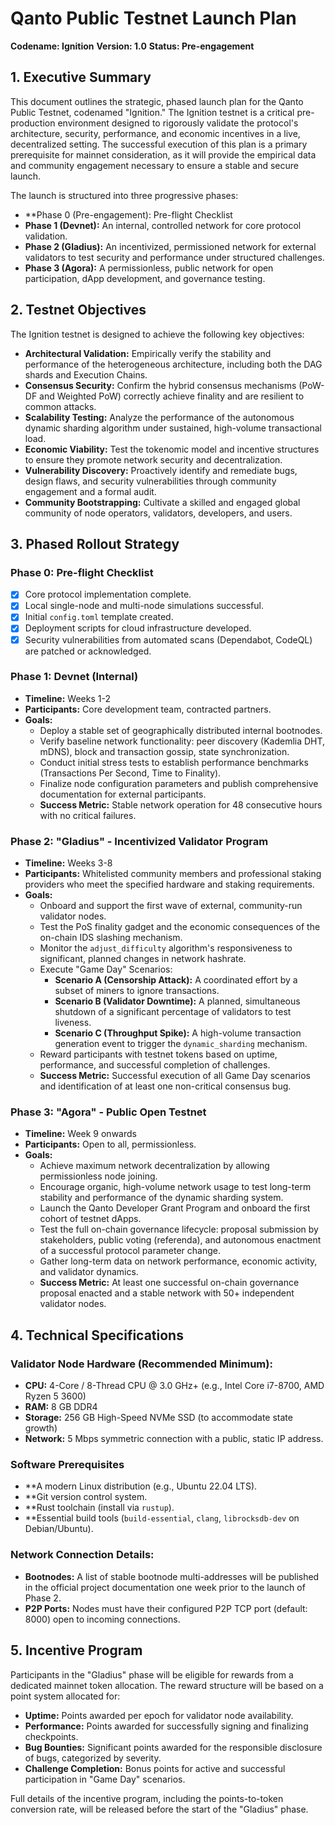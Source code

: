 # **Qanto Public Testnet Launch Plan**

**Codename: Ignition** **Version: 1.0** **Status: Pre-engagement**

## **1\. Executive Summary**

This document outlines the strategic, phased launch plan for the Qanto Public Testnet, codenamed "Ignition." The Ignition testnet is a critical pre-production environment designed to rigorously validate the protocol's architecture, security, performance, and economic incentives in a live, decentralized setting. The successful execution of this plan is a primary prerequisite for mainnet consideration, as it will provide the empirical data and community engagement necessary to ensure a stable and secure launch.

The launch is structured into three progressive phases:
* **Phase 0 (Pre-engagement): Pre-flight Checklist
* **Phase 1 (Devnet):** An internal, controlled network for core protocol validation.  
* **Phase 2 (Gladius):** An incentivized, permissioned network for external validators to test security and performance under structured challenges.  
* **Phase 3 (Agora):** A permissionless, public network for open participation, dApp development, and governance testing.

## **2\. Testnet Objectives**

The Ignition testnet is designed to achieve the following key objectives:

* **Architectural Validation:** Empirically verify the stability and performance of the heterogeneous architecture, including both the DAG shards and Execution Chains.  
* **Consensus Security:** Confirm the hybrid consensus mechanisms (PoW-DF and Weighted PoW) correctly achieve finality and are resilient to common attacks.  
* **Scalability Testing:** Analyze the performance of the autonomous dynamic sharding algorithm under sustained, high-volume transactional load.  
* **Economic Viability:** Test the tokenomic model and incentive structures to ensure they promote network security and decentralization.  
* **Vulnerability Discovery:** Proactively identify and remediate bugs, design flaws, and security vulnerabilities through community engagement and a formal audit.  
* **Community Bootstrapping:** Cultivate a skilled and engaged global community of node operators, validators, developers, and users.

## **3\. Phased Rollout Strategy**

### **Phase 0: Pre-flight Checklist**

  * [x] Core protocol implementation complete.
  * [x] Local single-node and multi-node simulations successful.
  * [x] Initial `config.toml` template created.
  * [x] Deployment scripts for cloud infrastructure developed.
  * [x] Security vulnerabilities from automated scans (Dependabot, CodeQL) are patched or acknowledged.

### **Phase 1: Devnet (Internal)**

* **Timeline:** Weeks 1-2  
* **Participants:** Core development team, contracted partners.  
* **Goals:**  
  * Deploy a stable set of geographically distributed internal bootnodes.  
  * Verify baseline network functionality: peer discovery (Kademlia DHT, mDNS), block and transaction gossip, state synchronization.  
  * Conduct initial stress tests to establish performance benchmarks (Transactions Per Second, Time to Finality).  
  * Finalize node configuration parameters and publish comprehensive documentation for external participants.  
  * **Success Metric:** Stable network operation for 48 consecutive hours with no critical failures.

### **Phase 2: "Gladius" \- Incentivized Validator Program**

* **Timeline:** Weeks 3-8  
* **Participants:** Whitelisted community members and professional staking providers who meet the specified hardware and staking requirements.  
* **Goals:**  
  * Onboard and support the first wave of external, community-run validator nodes.  
  * Test the PoS finality gadget and the economic consequences of the on-chain IDS slashing mechanism.  
  * Monitor the `adjust_difficulty` algorithm's responsiveness to significant, planned changes in network hashrate.  
  * Execute "Game Day" Scenarios:  
    * **Scenario A (Censorship Attack):** A coordinated effort by a subset of miners to ignore transactions.  
    * **Scenario B (Validator Downtime):** A planned, simultaneous shutdown of a significant percentage of validators to test liveness.  
    * **Scenario C (Throughput Spike):** A high-volume transaction generation event to trigger the `dynamic_sharding` mechanism.  
  * Reward participants with testnet tokens based on uptime, performance, and successful completion of challenges.  
  * **Success Metric:** Successful execution of all Game Day scenarios and identification of at least one non-critical consensus bug.

### **Phase 3: "Agora" \- Public Open Testnet**

* **Timeline:** Week 9 onwards  
* **Participants:** Open to all, permissionless.  
* **Goals:**  
  * Achieve maximum network decentralization by allowing permissionless node joining.  
  * Encourage organic, high-volume network usage to test long-term stability and performance of the dynamic sharding system.  
  * Launch the Qanto Developer Grant Program and onboard the first cohort of testnet dApps.  
  * Test the full on-chain governance lifecycle: proposal submission by stakeholders, public voting (referenda), and autonomous enactment of a successful protocol parameter change.  
  * Gather long-term data on network performance, economic activity, and validator dynamics.  
  * **Success Metric:** At least one successful on-chain governance proposal enacted and a stable network with 50+ independent validator nodes.

## **4\. Technical Specifications**

### **Validator Node Hardware (Recommended Minimum):**

* **CPU:** 4-Core / 8-Thread CPU @ 3.0 GHz+ (e.g., Intel Core i7-8700, AMD Ryzen 5 3600\)  
* **RAM:** 8 GB DDR4  
* **Storage:** 256 GB High-Speed NVMe SSD (to accommodate state growth)  
* **Network:** 5 Mbps symmetric connection with a public, static IP address.

### **Software Prerequisites**
* **A modern Linux distribution (e.g., Ubuntu 22.04 LTS).
* **Git version control system.
* **Rust toolchain (install via `rustup`).
* **Essential build tools (`build-essential`, `clang`, `librocksdb-dev` on Debian/Ubuntu).

### **Network Connection Details:**

* **Bootnodes:** A list of stable bootnode multi-addresses will be published in the official project documentation one week prior to the launch of Phase 2\.  
* **P2P Ports:** Nodes must have their configured P2P TCP port (default: 8000\) open to incoming connections.

## **5\. Incentive Program**

Participants in the "Gladius" phase will be eligible for rewards from a dedicated mainnet token allocation. The reward structure will be based on a point system allocated for:

* **Uptime:** Points awarded per epoch for validator node availability.  
* **Performance:** Points awarded for successfully signing and finalizing checkpoints.  
* **Bug Bounties:** Significant points awarded for the responsible disclosure of bugs, categorized by severity.  
* **Challenge Completion:** Bonus points for active and successful participation in "Game Day" scenarios.

Full details of the incentive program, including the points-to-token conversion rate, will be released before the start of the "Gladius" phase.

